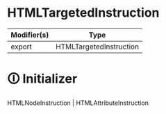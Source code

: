# HTMLTargetedInstruction

| Modifier(s)                            | Type                     |
|----------------------------------------|--------------------------|
| export | HTMLTargetedInstruction |

# &#128712; Initializer

HTMLNodeInstruction | HTMLAttributeInstruction